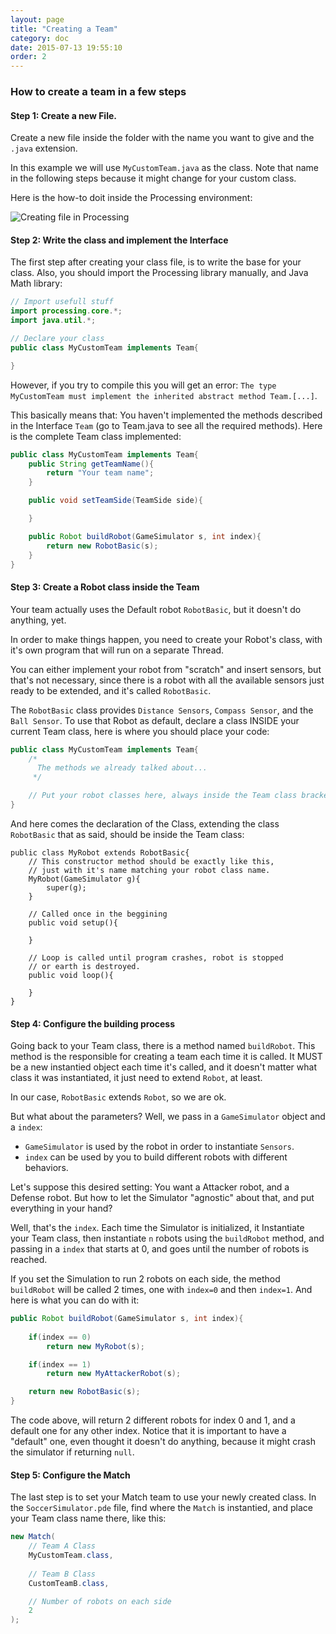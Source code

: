 ```yaml
---
layout: page
title: "Creating a Team"
category: doc
date: 2015-07-13 19:55:10
order: 2
---
```


### How to create a team in a few steps

#### Step 1: Create a new File.
Create a new file inside the folder with the name you want to give and the `.java` extension.

In this example we will use `MyCustomTeam.java` as the class. Note that name in the following
steps because it might change for your custom class.

Here is the how-to doit inside the Processing environment:

![Creating file in Processing](/Robot-Soccer-Simulator/images/create-tab.jpg "Creating file in Processing")

#### Step 2: Write the class and implement the Interface

The first step after creating your class file, is to write the base for your class. 
Also, you should import the Processing library manually, and Java Math library:

```java
// Import usefull stuff
import processing.core.*;
import java.util.*;

// Declare your class
public class MyCustomTeam implements Team{

}
```

However, if you try to compile this you will get an error: `The type MyCustomTeam must implement the inherited abstract method Team.[...]`.

This basically means that: You haven't implemented the methods described in the Interface `Team` (go to Team.java to see all the required methods). Here is the complete Team class implemented:

```java
public class MyCustomTeam implements Team{
	public String getTeamName(){
		return "Your team name";
	}

	public void setTeamSide(TeamSide side){

	}

	public Robot buildRobot(GameSimulator s, int index){
		return new RobotBasic(s);
	}
}
```

#### Step 3: Create a Robot class inside the Team

Your team actually uses the Default robot `RobotBasic`, but it doesn't do anything, yet.

In order to make things happen, you need to create your Robot's class, with it's own
program that will run on a separate Thread.

You can either implement your robot from "scratch" and insert sensors, but that's not
necessary, since there is a robot with all the available sensors just ready to be 
extended, and it's called `RobotBasic`.

The `RobotBasic` class provides `Distance Sensors`, `Compass Sensor`, and the `Ball Sensor`.
To use that Robot as default, declare a class INSIDE your current Team class, here is
where you should place your code:

```java
public class MyCustomTeam implements Team{
	/*
	  The methods we already talked about...
	 */

	// Put your robot classes here, always inside the Team class brackets
}
```

And here comes the declaration of the Class, extending the class `RobotBasic` that as said,
should be inside the Team class:

```
public class MyRobot extends RobotBasic{
	// This constructor method should be exactly like this,
	// just with it's name matching your robot class name.
	MyRobot(GameSimulator g){
		super(g);
	}

	// Called once in the beggining
	public void setup(){

	}

	// Loop is called until program crashes, robot is stopped
	// or earth is destroyed.
	public void loop(){

	}
}
```

#### Step 4: Configure the building process

Going back to your Team class, there is a method named `buildRobot`. This method
is the responsible for creating a team each time it is called. It MUST be a new
instantied object each time it's called, and it doesn't matter what class it was
instantiated, it just need to extend `Robot`, at least. 

In our case, `RobotBasic` extends `Robot`, so we are ok.

But what about the parameters? Well, we pass in a `GameSimulator` object and a `index`:

* `GameSimulator` is used by the robot in order to instantiate `Sensors`.
* `index` can be used by you to build different robots with different behaviors.

Let's suppose this desired setting: You want a Attacker robot, and a Defense robot. But
how to let the Simulator "agnostic" about that, and put everything in your hand?

Well, that's the `index`. Each time the Simulator is initialized, it Instantiate your Team
class, then instantiate `n` robots using the `buildRobot` method, and passing in a `index` 
that starts at 0, and goes until the number of robots is reached.

If you set the Simulation to run 2 robots on each side, the method `buildRobot` will be
called 2 times, one with `index=0` and then `index=1`. And here is what you can do with it:

```java
public Robot buildRobot(GameSimulator s, int index){
	
	if(index == 0)
		return new MyRobot(s);

	if(index == 1)
		return new MyAttackerRobot(s);

	return new RobotBasic(s);
}
```

The code above, will return 2 different robots for index 0 and 1, and a default one for
any other index. Notice that it is important to have a "default" one, even thought it 
doesn't do anything, because it might crash the simulator if returning `null`.

#### Step 5: Configure the Match

The last step is to set your Match team to use your newly created class. In the 
`SoccerSimulator.pde` file, find where the `Match` is instantied, and place
your Team class name there, like this:

```java
new Match(
	// Team A Class
	MyCustomTeam.class,
	
	// Team B Class
	CustomTeamB.class,

	// Number of robots on each side
	2
);
```